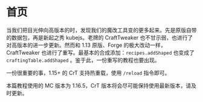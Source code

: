 # 首页

当我们把目光伸向高版本的时，发现我们的魔改工具变的更多起来。先是原版自带的数据包，再是新起之秀 kubejs。老牌的 CraftTweaker 也不甘示弱，也进行了对高版本的进一步更新。然而和 1.13 原版、Forge 的极大改动一样，CraftTweaker 也进行了重写。最基本的合成添加：`recipes.addShaped` 也变成了 `craftingTable.addShaped` 。鉴于此，一份重写的教程也要出现。

一份很重要的事，1.15+ 的 CrT 支持热重载，使用 `/reload` 指令即可。

本篇教程使用的 MC 版本为 1.16.5，CrT 版本将会尽可能保持使用最新版本，请及时更新。
